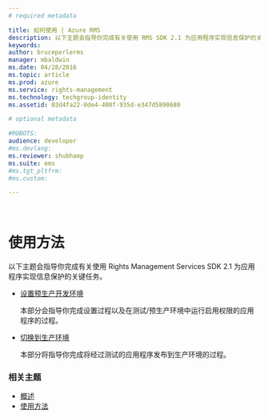 ```yaml
---
# required metadata

title: 如何使用 | Azure RMS
description: 以下主题会指导你完成有关使用 RMS SDK 2.1 为应用程序实现信息保护的关键任务。
keywords:
author: bruceperlerms
manager: mbaldwin
ms.date: 04/28/2016
ms.topic: article
ms.prod: azure
ms.service: rights-management
ms.technology: techgroup-identity
ms.assetid: 03d4fa22-0de4-400f-935d-e347d5890680

# optional metadata

#ROBOTS:
audience: developer
#ms.devlang:
ms.reviewer: shubhamp
ms.suite: ems
#ms.tgt_pltfrm:
#ms.custom:

---
```


﻿
# 使用方法

以下主题会指导你完成有关使用 Rights Management Services SDK 2.1 为应用程序实现信息保护的关键任务。

- [设置预生产开发环境](how-to-set-up-the-pre-production-development-environment.md)

  本部分会指导你完成设置过程以及在测试/预生产环境中运行启用权限的应用程序的过程。</p></td>
- [切换到生产环境](switching-to-the-production-environment.md)

  本部分将指导你完成将经过测试的应用程序发布到生产环境的过程。
 

### 相关主题

* [概述](ad-rms-overview.md)
* [使用方法](how-to-use-msipc.md)
 

 


<!--HONumber=Apr16_HO3-->



